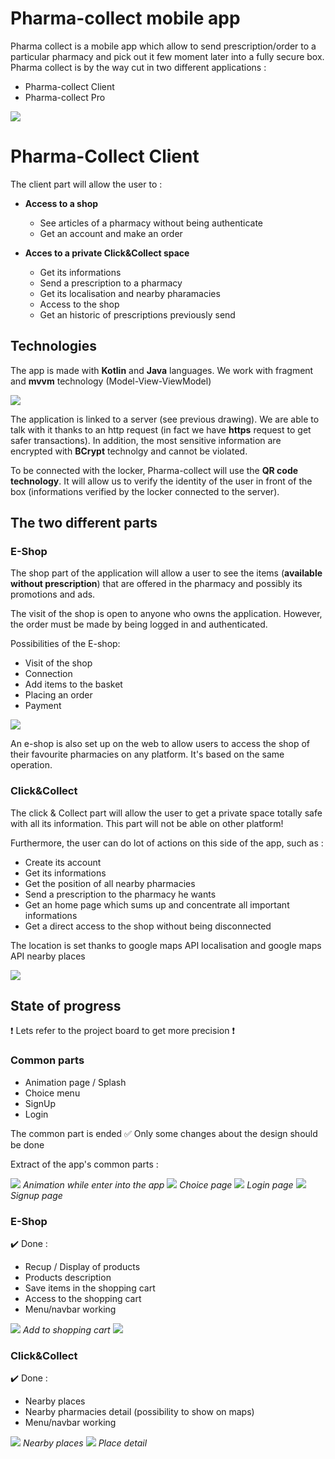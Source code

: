 # Pharma-collect mobile app

Pharma collect is a mobile app which allow to send prescription/order to a particular pharmacy and pick out it few moment later into a fully secure box. Pharma collect is by the way cut in two different applications :
- Pharma-collect Client
- Pharma-collect Pro

![](./app/src/main/res/doc/archi.png) 

# Pharma-Collect Client

The client part will allow the user to :
- **Access to a shop**
	- See articles of a pharmacy without being authenticate
	- Get an account and make an order

- **Acces to a private Click&Collect space**
	- Get its informations
	- Send a prescription to a pharmacy
	- Get its localisation and nearby pharamacies
	- Access to the shop
	- Get an historic of prescriptions previously send

## Technologies

The app is made with **Kotlin** and **Java** languages.
We work with fragment and **mvvm** technology (Model-View-ViewModel)

![](./app/src/main/res/doc/mvvm.png)


The application is linked to a server (see previous drawing). We are able to talk with it thanks to an http request (in fact we have **https** request to get safer transactions). In addition, the most sensitive information are encrypted with **BCrypt** technolgy and cannot be violated.

To be connected with the locker, Pharma-collect will use the **QR code technology**. It will allow us to verify the identity of the user in front of the box (informations verified by the locker connected to the server).



## The two different parts

### E-Shop

The shop part of the application will allow a user to see the items (**available without prescription**) that are offered in the pharmacy and possibly its promotions and ads.

The visit of the shop is open to anyone who owns the application. However, the order must be made by being logged in and authenticated.

Possibilities of the E-shop:
- Visit of the shop
- Connection
- Add items to the basket
- Placing an order
- Payment

![](./app/src/main/res/doc/mermaid_shop.png)

An e-shop is also set up on the web to allow users to access the shop of their favourite pharmacies on any platform. It's based on the same operation.

### Click&Collect

The click & Collect part will allow the user to get a private space totally safe with all its information. This part will not be able on other platform!

Furthermore, the user can do lot of actions on this side of the app, such as :
- Create its account
- Get its informations
- Get the position of all nearby pharmacies
- Send a prescription to the pharmacy he wants
- Get an home page which sums up and concentrate all important informations
- Get a direct access to the shop without being disconnected

The location is set thanks to google maps API localisation and google maps API nearby places

![](./app/src/main/res/doc/mermaid_cac.png)

## State of progress

:exclamation: Lets refer to the project board to get more precision :exclamation:

### Common parts

- Animation page / Splash
- Choice menu
- SignUp
- Login

The common part is ended :white_check_mark: 
Only some changes about the design should be done

Extract of the app's common parts :

![](./app/src/main/res/doc/splash.png)
*Animation while enter into the app*
![](./app/src/main/res/doc/choice.png)
*Choice page*
![](./app/src/main/res/doc/login.png)
*Login page*
![](./app/src/main/res/doc/signup.png)
*Signup page*

### E-Shop

:heavy_check_mark: Done :
- Recup / Display of products
- Products description
- Save items in the shopping cart
- Access to the shopping cart
- Menu/navbar working

![](./app/src/main/res/doc/add_two.png)
*Add to shopping cart*
![](./app/src/main/res/doc/add.png)

### Click&Collect

:heavy_check_mark: Done :

- Nearby places
- Nearby pharmacies detail (possibility to show on maps)
- Menu/navbar working

![](./app/src/main/res/doc/nearby.png)
*Nearby places*
![](./app/src/main/res/doc/details.png)
*Place detail*

